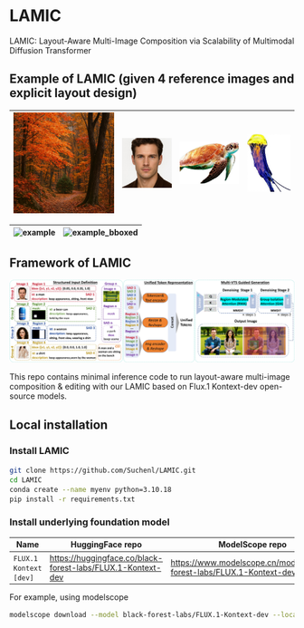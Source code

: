 # LAMIC
LAMIC: Layout-Aware Multi-Image Composition via Scalability of Multimodal Diffusion Transformer

## Example of LAMIC (given 4 reference images and explicit layout design)
| ![example_forest](assets/example_forest.jpg) | ![example_man](assets/example_man.jpg) | ![example_sea_turtle](assets/example_sea_turtle.jpg) | ![example_sea_turtle](assets/example_jellyfish.jpg) |
|--------------------------------|--------------------------------|--------------------------------|--------------------------------|

| ![example](assets/example.png) | ![example_bboxed](assets/example_bboxed.png) |
|--------------------------------|----------------------------------------------|

## Framework of LAMIC
![framework](assets/framework.jpg)

This repo contains minimal inference code to run layout-aware multi-image composition & editing with our LAMIC based on Flux.1 Kontext-dev open-source models.

## Local installation
### Install LAMIC
```bash
git clone https://github.com/Suchenl/LAMIC.git
cd LAMIC
conda create --name myenv python=3.10.18
pip install -r requirements.txt
```
### Install underlying foundation model

| Name                        | HuggingFace repo                                               | ModelScope repo                                                       |
| --------------------------- | -------------------------------------------------------------- | --------------------------------------------------------------------- |
| `FLUX.1 Kontext [dev]`      | https://huggingface.co/black-forest-labs/FLUX.1-Kontext-dev    | https://www.modelscope.cn/models/black-forest-labs/FLUX.1-Kontext-dev |

For example, using modelscope
```bash
modelscope download --model black-forest-labs/FLUX.1-Kontext-dev --local_dir ./your_dir
```

## 
